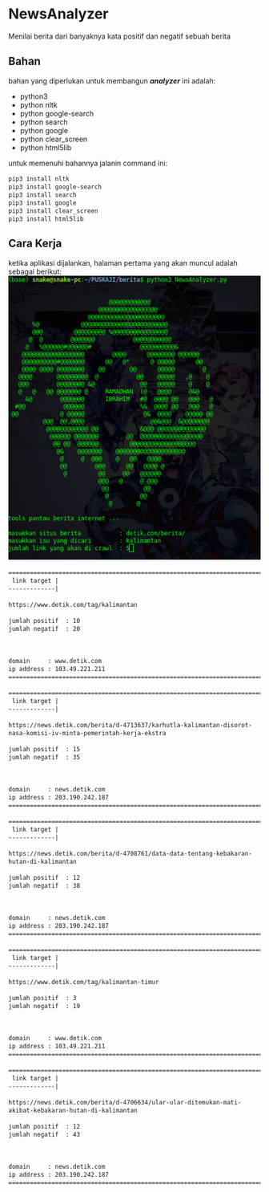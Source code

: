 # NewsAnalyzer
Menilai berita dari banyaknya kata positif dan negatif sebuah berita

## Bahan
bahan yang diperlukan untuk membangun ***analyzer*** ini adalah:
- python3
- python nltk
- python google-search
- python search
- python google
- python clear_screen
- python html5lib

untuk memenuhi bahannya jalanin command ini:
```
pip3 install nltk
pip3 install google-search
pip3 install search
pip3 install google
pip3 install clear_screen
pip3 install html5lib
```
## Cara Kerja
ketika aplikasi dijalankan, halaman pertama yang akan muncul adalah sebagai berikut:
![Screenshot](1.png)

```
========================================================================
 link target |
-------------|

https://www.detik.com/tag/kalimantan

jumlah positif  : 10
jumlah negatif  : 20



domain     : www.detik.com
ip address : 103.49.221.211
========================================================================

========================================================================
 link target |
-------------|

https://news.detik.com/berita/d-4713637/karhutla-kalimantan-disorot-nasa-komisi-iv-minta-pemerintah-kerja-ekstra

jumlah positif  : 15
jumlah negatif  : 35



domain     : news.detik.com
ip address : 203.190.242.187
========================================================================

========================================================================
 link target |
-------------|

https://news.detik.com/berita/d-4708761/data-data-tentang-kebakaran-hutan-di-kalimantan

jumlah positif  : 12
jumlah negatif  : 38



domain     : news.detik.com
ip address : 203.190.242.187
========================================================================

========================================================================
 link target |
-------------|

https://www.detik.com/tag/kalimantan-timur

jumlah positif  : 3
jumlah negatif  : 19



domain     : www.detik.com
ip address : 103.49.221.211
========================================================================

========================================================================
 link target |
-------------|

https://news.detik.com/berita/d-4706634/ular-ular-ditemukan-mati-akibat-kebakaran-hutan-di-kalimantan

jumlah positif  : 12
jumlah negatif  : 43



domain     : news.detik.com
ip address : 203.190.242.187
========================================================================
```
